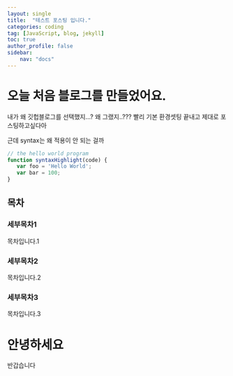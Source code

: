```yaml
---
layout: single
title:  "테스트 포스팅 입니다."
categories: coding
tag: [JavaScript, blog, jekyll]
toc: true
author_profile: false
sidebar:
    nav: "docs"
---
```


# 오늘 처음 블로그를 만들었어요.

내가 왜 깃헙블로그를 선택했지...? 왜 그랬지..???
빨리 기본 환경셋팅 끝내고 제대로 포스팅하고싶다아

근데 syntax는 왜 적용이 안 되는 걸까 

```JavaScript
// the hello world program
function syntaxHighlight(code) {
   var foo = 'Hello World';
   var bar = 100;
}
```


## 목차
### 세부목차1
목차입니다.1
### 세부목차2
목차입니다.2
### 세부목차3
목차입니다.3

# 안녕하세요

반갑습니다
